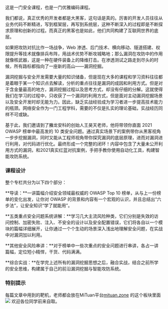 这是一门安全课程，也是一门优雅编码课程。

我们都说，真正优秀的开发者都是大黑客，这句话是真的。厉害的开发人员往往从业务代码不断精进，写到框架层，再写到系统层，这种不断深入的过程即是不断探求原理和创新的过程。而真正的黑客也是如此，他们共同构建了互联网世界的底层。

如果把攻防对抗比作一场战争，Web 渗透、后门技术、横向移动、隧道搭建、权限提升等技术就像排兵布阵，用战术优势不断攻城略地；那么漏洞在攻防中的作用就像核武器，这是一种在硬件装备上的降维打击。在渗透测试之路走到尽头的时候，所有路标都指向了一座新的高山——漏洞挖掘。

漏洞挖掘与安全开发需要大量的知识储备，但是现在大多的课程和学习资料往往都是着眼于某一个知识点去解读，分析的重点往往是漏洞的成因和利用方式。但是对于含金量最高的地方，漏洞挖掘过程以及思考方式，却没有仔细的分解。这就使得我们在学习的过程中，只收获了一个漏洞的利用方式，但是面对主动漏洞挖掘场景以及安全开发时却无能为力。因此，缺乏实战经验成为学习者进一步提高技术能力的瓶颈。网络安全作为一门工程学科，需要的不仅是扎实的理论基础，实战经历同样不可或缺。

基于此，我们邀请到了螣龙安科的创始人王昊天老师，他将带领你直面 2021 OWASP 榜单中最高发的 10 类安全问题。通过真实场景下的案例带你从黑客视角一步步挖掘漏洞，同时又能从工程师视角带你探究漏洞的底层原理，进而对漏洞进行利用，对代码进行优化。最终形成一个完整的闭环！内容中包含了大量未公开利用方式的漏洞，和2021真实红蓝对抗案例，手把手教你使用自动化工具，构建智能攻防系统。

### 课程设计

整个专栏共分为以下四个部分：

**导读：**一讲篇幅介绍安全领域最权威的 OWASP Top 10 榜单，从与上一份榜单的变化出发，让你对 OWASP 的背景和内容有一个宏观的认识，并且总结出“六步法”，让安全知识“学了就能用”。

**五类重点安全问题系统讲解：**学习几大主流风险种类，它们分别是失效的访问控制、加密失败、注入、不安全的设计以及安全配置错误，它们将各自以一个模块的篇幅详细展开，让你通过一个个生动的场景深入浅出地理解安全问题，在实战中对漏洞加以利用。

**其他安全风险串讲：**对于榜单中一些次重点的安全问题进行串讲，各占一讲篇幅，定位短小精悍，干货、代码满满。

**综合实战：**在学完上述所有的漏洞挖掘思想之后，融合实战，结合之前所学的安全思维，构建属于自己的前沿漏洞挖掘与智能攻防系统。

### 特别提示

每篇文章中用到的靶机，老师都会放在MiTuan平台[mituan.zone](http://mituan.zone) 的这个板块里面![](https://static001.geekbang.org/resource/image/ce/97/ce655420aed5d8d40ca33e6f80040c97.jpg) 欢迎各位同学前来自取。